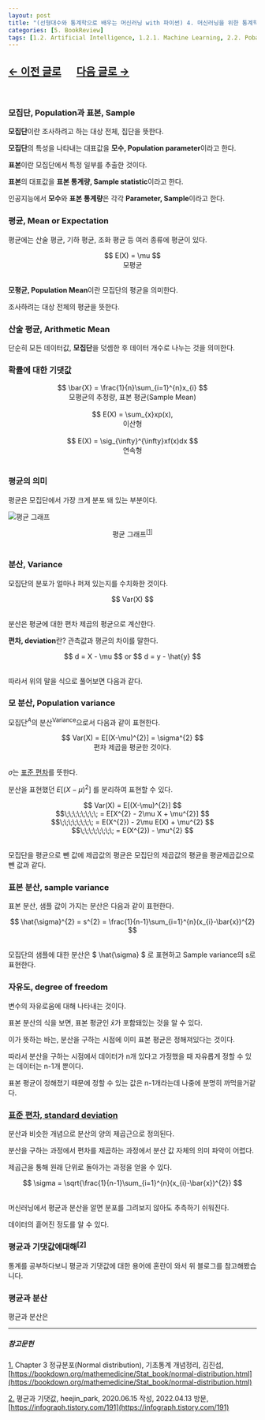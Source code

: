 ```yaml
---
layout: post
title: "(선형대수와 통계학으로 배우는 머신러닝 with 파이썬) 4. 머신러닝을 위한 통계학(2)"
categories: [5. BookReview]
tags: [1.2. Artificial Intelligence, 1.2.1. Machine Learning, 2.2. Pobability and Statistics]
---
```


## [←  이전 글로](https://maizer2.github.io/bookreview/2022/04/10/(선형대수와-통계학으로-배우는-머신러닝-with-파이썬)-4.-머신러닝을-위한-통계학(1).html) 　 [다음 글로 →](https://maizer2.github.io/bookreview/2022/04/00/(선형대수와-통계학으로-배우는-머신러닝-with-파이썬)-5.-최적화.html)
<br/>

### 모집단, Population과 표본, Sample

**모집단**이란 조사하려고 하는 대상 전체, 집단을 뜻한다.

**모집단**의 특성을 나타내는 대표값을 **모수, Population parameter**이라고 한다.

**표본**이란 모집단에서 특정 일부를 추출한 것이다.

**표본**의 대표값을 **표본 통계량, Sample statistic**이라고 한다.

인공지능에서 **모수**와 **표본 통계량**은 각각 **Parameter, Sample**이라고 한다.

### 평균, Mean or Expectation

평균에는 산술 평균, 기하 평균, 조화 평균 등 여러 종류에 평균이 있다.

<center>$$ E(X) = \mu $$</center>
<center>모평균</center><br/>

**모평균, Population Mean**이란 모집단의 평균을 의미한다.

조사하려는 대상 전체의 평균을 뜻한다.

### 산술 평균, Arithmetic Mean

단순히 모든 데이터값, **모집단**을 덧셈한 후 데이터 개수로 나누는 것을 의미한다.

### 확률에 대한 기댓값

<center>$$ \bar{X} = \frac{1}{n}\sum_{i=1}^{n}x_{i} $$</center>
<center>모평균의 추정량, 표본 평균(Sample Mean)</center><br/>

<center>$$ E(X) = \sum_{x}xp(x),</center>
<center>이산형</center><br/>

<center>$$ E(X) = \sig_{\infty}^{\infty}xf(x)dx $$</center>
<center>연속형</center><br/>

### 평균의 의미

평균은 모집단에서 가장 크게 분포 돼 있는 부분이다.

![평균 그래프](https://bookdown.org/mathemedicine/Stat_book/Basic-stat_files/figure-html/unnamed-chunk-8-1.png)
<center>평균 그래프<sup><a href="#footnote_1_1" name="footnote_1_2">[1]</a></sup></center><br/>

### 분산, Variance

모집단의 분포가 얼마나 퍼져 있는지를 수치화한 것이다.

<center>$$ Var(X) $$</center><br/>

분산은 평균에 대한 편차 제곱의 평균으로 계산한다.

**편차, deviation**란? 관측값과 평균의 차이를 말한다.

<center>$$ d = X - \mu $$ or $$ d = y - \hat{y} $$</center><br/>

따라서 위의 말을 식으로 풀어보면 다음과 같다.

### 모 분산, Population variance

모집단<sup>$A$</sup>의 분산<sup>Variance</sup>으로서 다음과 같이 표현한다.

<center>$$ Var(X) = E[(X-\mu)^{2}] = \sigma^{2} $$</center>

<center>편차 제곱을 평균한 것이다.</center><br/>

$\sigma$는 <a href="#footnote_2_1" name="footnote_2_2">표준 편차</a>를 뜻한다.


분산을 표현했던 $E[(X-\mu)^{2}]$ 를 분리하여 표현할 수 있다.

<center>$$ Var(X) = E[(X-\mu)^{2}] $$</center>
<center>$$\;\;\;\;\;\;\;\; = E[X^{2} - 2\mu X + \mu^{2}] $$</center>
<center>$$\;\;\;\;\;\;\;\; = E(X^{2}) - 2\mu E(X) + \mu^{2} $$</center>
<center>$$\;\;\;\;\;\;\;\; = E(X^{2}) - \mu^{2} $$</center><br/>

모집단을 평균으로 뺀 값에 제곱값의 평균은 모집단의 제곱값의 평균을 평균제곱값으로 뺀 값과 같다.

### 표본 분산, sample variance

표본 분산, 샘플 값이 가지는 분산은 다음과 같이 표현한다.

<center>$$ \hat{\sigma}^{2} = s^{2} = \frac{1}{n-1}\sum_{i=1}^{n}(x_{i}-\bar{x})^{2} $$ </center><br/>

모집단의 샘플에 대한 분산은 $ \hat{\sigma} $ 로 표현하고 Sample variance의 s로 표현한다.

### 자유도, degree of freedom

변수의 자유로움에 대해 나타내는 것이다.

표본 분산의 식을 보면, 표본 평균인 $\bar{x}$가 포함돼있는 것을 알 수 있다.

이가 뜻하는 바는, 분산을 구하는 시점에 이미 표본 평균은 정해져있다는 것이다.

따라서 분산을 구하는 시점에서 데이터가 n개 있다고 가정했을 때 자유롭게 정할 수 있는 데이터는 n-1개 뿐이다.

표본 평균이 정해졌기 때문에 정할 수 있는 값은 n-1개라는데 나중에 분명히 까먹을거같다.

### <a href="#footnote_2_2" name="footnote_2_1">표준 편차, standard deviation</a>

분산과 비슷한 개념으로 분산의 양의 제곱근으로 정의된다.

분산을 구하는 과정에서 편차를 제곱하는 과정에서 분산 값 자체의 의미 파악이 어렵다.

제곱근을 통해 원래 단위로 돌아가는 과정을 얻을 수 있다.

<center>$$ \sigma = \sqrt{\frac{1}{n-1}\sum_{i=1}^{n}(x_{i}-\bar{x})^{2}} $$</center><br/>

머신러닝에서 평균과 분산을 알면 분포를 그려보지 않아도 추측하기 쉬워진다.

데이터의 흩어진 정도를 알 수 있다.

### 평균과 기댓값에대해<sup><a href="#footnote_3_1" name="footnote_3_2">[2]</a></sup>

통계를 공부하다보니 평균과 기댓값에 대한 용어에 혼란이 와서 위 블로그를 참고해봤습니다.



### 평균과 분산

평균과 분산은 

---

##### 참고문헌

<a href="#footnote_1_2" name="footnote_1_1">1.</a> Chapter 3 정규분포(Normal distribution), 기초통계 개념정리, 김진섭, [https://bookdown.org/mathemedicine/Stat_book/normal-distribution.html](https://bookdown.org/mathemedicine/Stat_book/normal-distribution.html)

<a href="#footnote_3_2" name="footnote_3_1">2.</a> 평균과 기댓값, heejin_park, 2020.06.15 작성, 2022.04.13 방문, [https://infograph.tistory.com/191](https://infograph.tistory.com/191)